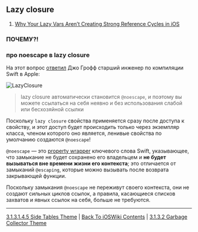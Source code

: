 ## Lazy closure

1. [Why Your Lazy Vars Aren’t Creating Strong Reference Cycles in iOS](https://michael-kiley.medium.com/why-your-lazy-vars-arent-creating-strong-reference-cycles-in-ios-d512ff2c9403)


### ПОЧЕМУ?!

### про noescape в lazy closure

На этот вопрос [ответил](https://twitter.com/jckarter/status/988839008997273600) Джо Грофф старший инженер по компиляции Swift в Apple:

![LazyClosure](https://miro.medium.com/v2/resize:fit:1400/format:webp/1*vw9SY_CipzDcS1-jia7QrQ.png)

> lazy closure автоматически становится `@noescape`, и поэтому вы можете ссылаться на себя неявно и без использования слабой или бесхозяйной ссылки

Поскольку `lazy closure` свойства применяется сразу после доступа к свойству, и этот доступ будет происходить только через экземпляр класса, членом которого оно является, ленивые свойства по умолчанию создаются `@noescape`!

`@noescape` — это [property wrapper](https://github.com/eldaroid/iOSWiki/blob/adcf1d081a5cfa4495e7171d2208415606b8cc1f/Swift/Glossary.md#property-wrappers ) ключевого слова Swift, указывающее, что замыкание не будет сохранено его владельцем и **не будет вызываться вне времени жизни его контекста**; это отличается от замыканий `@escaping`, которые можно вызывать после возврата закрывающей функции.

Поскольку замыкания `@noescape` не переживут своего контекста, они не создают сильных циклов ссылок, а правила, касающиеся списков захватов и явных ссылок на себя, больше не требуются.

---

[3.1.3.1.4.5 Side Tables Theme](./3.1.3.1.4.5%20SideTables.md) | [Back To iOSWiki Contents](https://github.com/eldaroid/iOSWiki) | [3.1.3.2 Garbage Collector Theme](../../3.1.3.2%20GarbageCollector.md)
